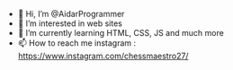 - 👋 Hi, I’m @AidarProgrammer
- 👀 I’m interested in web sites
- 🌱 I’m currently learning HTML, CSS, JS and much more
- 📫 How to reach me instagram : https://www.instagram.com/chessmaestro27/   

<!---
AidarProgrammer/AidarProgrammer is a ✨ special ✨ repository because its `README.md` (this file) appears on your GitHub profile.
You can click the Preview link to take a look at your changes.
--->
